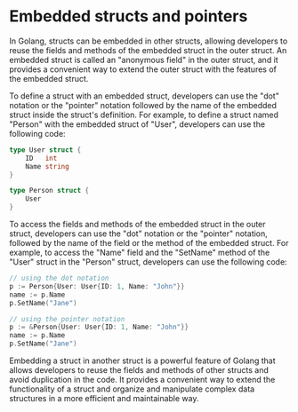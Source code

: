 # Embedded structs and pointers

In Golang, structs can be embedded in other structs, allowing developers to reuse the fields and methods of the embedded struct in the outer struct. An embedded struct is called an "anonymous field" in the outer struct, and it provides a convenient way to extend the outer struct with the features of the embedded struct.

To define a struct with an embedded struct, developers can use the "dot" notation or the "pointer" notation followed by the name of the embedded struct inside the struct's definition. For example, to define a struct named "Person" with the embedded struct of "User", developers can use the following code:

```go
type User struct {
    ID   int
    Name string
}

type Person struct {
    User
}
```

To access the fields and methods of the embedded struct in the outer struct, developers can use the "dot" notation or the "pointer" notation, followed by the name of the field or the method of the embedded struct. For example, to access the "Name" field and the "SetName" method of the "User" struct in the "Person" struct, developers can use the following code:

```go
// using the dot notation
p := Person{User: User{ID: 1, Name: "John"}}
name := p.Name
p.SetName("Jane")

// using the pointer notation
p := &Person{User: User{ID: 1, Name: "John"}}
name := p.Name
p.SetName("Jane")

```

Embedding a struct in another struct is a powerful feature of Golang that allows developers to reuse the fields and methods of other structs and avoid duplication in the code. It provides a convenient way to extend the functionality of a struct and organize and manipulate complex data structures in a more efficient and maintainable way.
